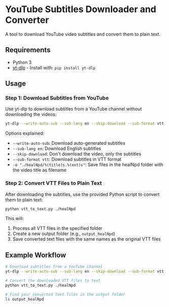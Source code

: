 # YouTube Subtitles Downloader and Converter

A tool to download YouTube video subtitles and convert them to plain text.

## Requirements

- Python 3
- [yt-dlp](https://github.com/yt-dlp/yt-dlp) - Install with: `pip install yt-dlp`

## Usage

### Step 1: Download Subtitles from YouTube

Use yt-dlp to download subtitles from a YouTube channel without downloading the videos:

```bash
yt-dlp --write-auto-sub --sub-lang en --skip-download --sub-format vtt https://www.youtube.com/@healnpd -o "./healNpd/%(title)s.%(ext)s"
```

Options explained:
- `--write-auto-sub`: Download auto-generated subtitles
- `--sub-lang en`: Download English subtitles
- `--skip-download`: Don't download the video, only the subtitles
- `--sub-format vtt`: Download subtitles in VTT format
- `-o "./healNpd/%(title)s.%(ext)s"`: Save files in the healNpd folder with the video title as filename

### Step 2: Convert VTT Files to Plain Text

After downloading the subtitles, use the provided Python script to convert them to plain text:

```bash
python vtt_to_text.py ./healNpd
```

This will:
1. Process all VTT files in the specified folder
2. Create a new output folder (e.g., `output_healNpd`)
3. Save converted text files with the same names as the original VTT files

## Example Workflow

```bash
# Download subtitles from a YouTube channel
yt-dlp --write-auto-sub --sub-lang en --skip-download --sub-format vtt https://www.youtube.com/@healnpd -o "./healNpd/%(title)s.%(ext)s"

# Convert the downloaded VTT files to text
python vtt_to_text.py ./healNpd

# Find your converted text files in the output folder
ls output_healNpd
``` 